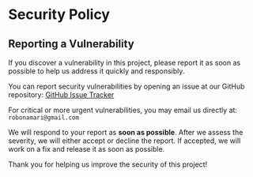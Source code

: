 # Security Policy

## Reporting a Vulnerability

If you discover a vulnerability in this project, please report it as soon as possible to help us address it quickly and responsibly.

You can report security vulnerabilities by opening an issue at our GitHub repository:
[GitHub Issue Tracker](https://github.com/robonamari/error.robonamari/issues)

For critical or more urgent vulnerabilities, you may email us directly at:
`robonamari@gmail.com`

We will respond to your report as **soon as possible**. After we assess the severity, we will either accept or decline the report. If accepted, we will work on a fix and release it as soon as possible.

Thank you for helping us improve the security of this project!
